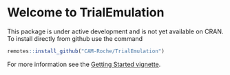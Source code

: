 # Welcome to TrialEmulation

This package is under active development and is not yet available on CRAN.
To install directly from github use the command

```r
remotes::install_github("CAM-Roche/TrialEmulation")
```

For more information see the [Getting Started vignette](https://cam-roche.github.io/RandomisedTrialsEmulation/articles/Getting-Started.html).
